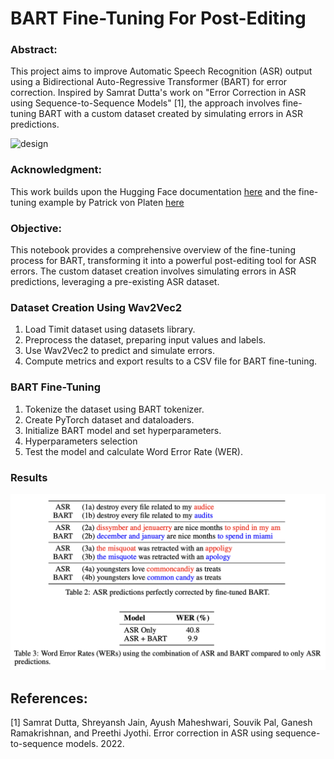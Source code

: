 # BART Fine-Tuning For Post-Editing

### Abstract:

This project aims to improve Automatic Speech Recognition (ASR) output using a Bidirectional Auto-Regressive Transformer (BART) for error correction. Inspired by Samrat Dutta's work on "Error Correction in ASR using Sequence-to-Sequence Models" [1], the approach involves fine-tuning BART with a custom dataset created by simulating errors in ASR predictions.

![design]()

### Acknowledgment:

This work builds upon the Hugging Face documentation [here](https://huggingface.co/docs/transformers/model_doc/bart) and the fine-tuning example by Patrick von Platen [here](https://huggingface.co/blog/fine-tune-wav2vec2-english)

### Objective:

This notebook provides a comprehensive overview of the fine-tuning process for BART, transforming it into a powerful post-editing tool for ASR errors. The custom dataset creation involves simulating errors in ASR predictions, leveraging a pre-existing ASR dataset.

### Dataset Creation Using Wav2Vec2

1. Load Timit dataset using datasets library.
2. Preprocess the dataset, preparing input values and labels.
3. Use Wav2Vec2 to predict and simulate errors.
4. Compute metrics and export results to a CSV file for BART fine-tuning.

### BART Fine-Tuning

1. Tokenize the dataset using BART tokenizer.
2. Create PyTorch dataset and dataloaders.
3. Initialize BART model and set hyperparameters.
4. Hyperparameters selection
5. Test the model and calculate Word Error Rate (WER).

### Results

![results](https://github.com/Thomas-rnd/NLP_post-editing/blob/main/img/results.png)

## References:

[1] Samrat Dutta, Shreyansh Jain, Ayush Maheshwari, Souvik Pal, Ganesh Ramakrishnan, and Preethi Jyothi. Error correction in ASR using sequence-to-sequence models. 2022.
